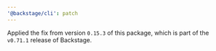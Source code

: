 ```yaml
---
'@backstage/cli': patch
---
```


Applied the fix from version `0.15.3` of this package, which is part of the `v0.71.1` release of Backstage.
